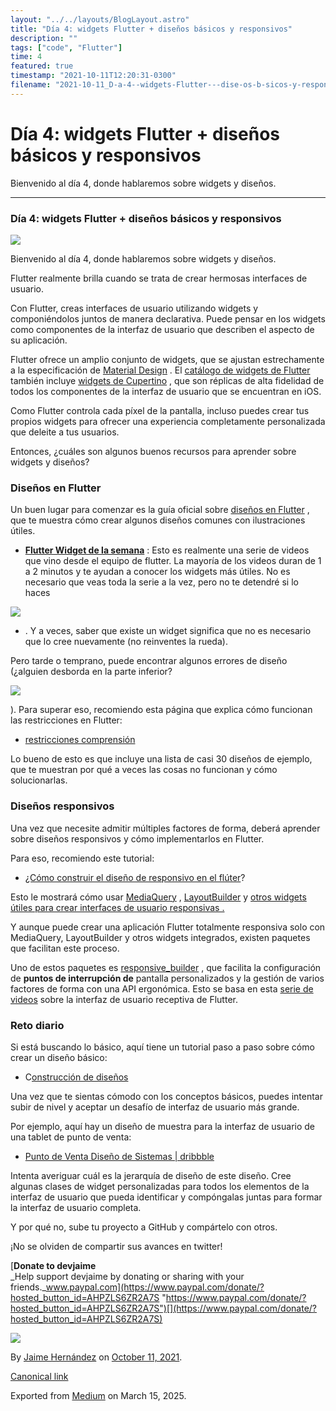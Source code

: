 ```yaml
---
layout: "../../layouts/BlogLayout.astro"
title: "Día 4: widgets Flutter + diseños básicos y responsivos"
description: ""
tags: ["code", "Flutter"]
time: 4
featured: true
timestamp: "2021-10-11T12:20:31-0300"
filename: "2021-10-11_D-a-4--widgets-Flutter---dise-os-b-sicos-y-responsivos-5468a0af808b"
---
```


Día 4: widgets Flutter + diseños básicos y responsivos
======================================================

Bienvenido al día 4, donde hablaremos sobre widgets y diseños.

* * *

### Día 4: widgets Flutter + diseños básicos y responsivos

![](https://cdn-images-1.medium.com/max/800/0*jk-JK7QIUQn7BFLH.png)

Bienvenido al día 4, donde hablaremos sobre widgets y diseños.

Flutter realmente brilla cuando se trata de crear hermosas interfaces de usuario.

Con Flutter, creas interfaces de usuario utilizando widgets y componiéndolos juntos de manera declarativa. Puede pensar en los widgets como componentes de la interfaz de usuario que describen el aspecto de su aplicación.

Flutter ofrece un amplio conjunto de widgets, que se ajustan estrechamente a la especificación de [Material Design](https://flutter.dev/docs/development/ui/widgets/material) . El [catálogo de widgets de Flutter](https://flutter.dev/docs/development/ui/widgets) también incluye [widgets de Cupertino](https://flutter.dev/docs/development/ui/widgets/cupertino) , que son réplicas de alta fidelidad de todos los componentes de la interfaz de usuario que se encuentran en iOS.

Como Flutter controla cada píxel de la pantalla, incluso puedes crear tus propios widgets para ofrecer una experiencia completamente personalizada que deleite a tus usuarios.

Entonces, ¿cuáles son algunos buenos recursos para aprender sobre widgets y diseños?

### Diseños en Flutter

Un buen lugar para comenzar es la guía oficial sobre [diseños en Flutter](https://flutter.dev/docs/development/ui/layout) , que te muestra cómo crear algunos diseños comunes con ilustraciones útiles.

*   [**Flutter Widget de la semana**](https://www.youtube.com/watch?v=b_sQ9bMltGU&list=PLjxrf2q8roU23XGwz3Km7sQZFTdB996iG) : Esto es realmente una serie de videos que vino desde el equipo de flutter. La mayoría de los videos duran de 1 a 2 minutos y te ayudan a conocer los widgets más útiles. No es necesario que veas toda la serie a la vez, pero no te detendré si lo haces

![](https://cdn-images-1.medium.com/max/800/0*GEWRD-FDTIYl3dEW)

*   . Y a veces, saber que existe un widget significa que no es necesario que lo cree nuevamente (no reinventes la rueda).

Pero tarde o temprano, puede encontrar algunos errores de diseño (¿alguien desborda en la parte inferior?

![](https://cdn-images-1.medium.com/max/800/0*Zoivo4HqAMvauywM)

). Para superar eso, recomiendo esta página que explica cómo funcionan las restricciones en Flutter:

*   [restricciones comprensión](https://flutter.dev/docs/development/ui/layout/constraints)

Lo bueno de esto es que incluye una lista de casi 30 diseños de ejemplo, que te muestran por qué a veces las cosas no funcionan y cómo solucionarlas.

### Diseños responsivos

Una vez que necesite admitir múltiples factores de forma, deberá aprender sobre diseños responsivos y cómo implementarlos en Flutter.

Para eso, recomiendo este tutorial:

*   [¿Cómo construir el diseño de responsivo en el flúter](https://blog.codemagic.io/building-responsive-applications-with-flutter/)?

Esto le mostrará cómo usar [MediaQuery](https://api.flutter.dev/flutter/widgets/MediaQuery-class.html) , [LayoutBuilder](https://api.flutter.dev/flutter/widgets/LayoutBuilder-class.html) y [otros widgets útiles para crear interfaces de usuario responsivas .](https://flutter.dev/docs/development/ui/layout/adaptive-responsive)

Y aunque puede crear una aplicación Flutter totalmente responsiva solo con MediaQuery, LayoutBuilder y otros widgets integrados, existen paquetes que facilitan este proceso.

Uno de estos paquetes es [responsive\_builder](https://pub.dev/packages/responsive_builder) , que facilita la configuración de **puntos de interrupción de** pantalla personalizados y la gestión de varios factores de forma con una API ergonómica. Esto se basa en esta [serie de videos](https://www.youtube.com/playlist?list=PLQQBiNtFxeyJbOkeKBe_JG36gm1V2629H) sobre la interfaz de usuario receptiva de Flutter.

### Reto diario

Si está buscando lo básico, aquí tiene un tutorial paso a paso sobre cómo crear un diseño básico:

*   C[onstrucción de diseños](https://flutter.dev/docs/development/ui/layout/tutorial)

Una vez que te sientas cómodo con los conceptos básicos, puedes intentar subir de nivel y aceptar un desafío de interfaz de usuario más grande.

Por ejemplo, aquí hay un diseño de muestra para la interfaz de usuario de una tablet de punto de venta:

*   [Punto de Venta Diseño de Sistemas | dribbble](https://dribbble.com/shots/14139155-Point-of-Sale-System-Design)

Intenta averiguar cuál es la jerarquía de diseño de este diseño. Cree algunas clases de widget personalizadas para todos los elementos de la interfaz de usuario que pueda identificar y compóngalas juntas para formar la interfaz de usuario completa.

Y por qué no, sube tu proyecto a GitHub y compártelo con otros.

¡No se olviden de compartir sus avances en twitter!

[**Donate to devjaime**  
_Help support devjaime by donating or sharing with your friends._www.paypal.com](https://www.paypal.com/donate/?hosted_button_id=AHPZLS6ZR2A7S "https://www.paypal.com/donate/?hosted_button_id=AHPZLS6ZR2A7S")[](https://www.paypal.com/donate/?hosted_button_id=AHPZLS6ZR2A7S)

![](https://cdn-images-1.medium.com/max/800/0*u3Gk7mrzz9dOFxko)

By [Jaime Hernández](https://medium.com/@devjaime) on [October 11, 2021](https://medium.com/p/5468a0af808b).

[Canonical link](https://medium.com/@devjaime/d%C3%ADa-4-widgets-flutter-dise%C3%B1os-b%C3%A1sicos-y-responsivos-5468a0af808b)

Exported from [Medium](https://medium.com) on March 15, 2025.
